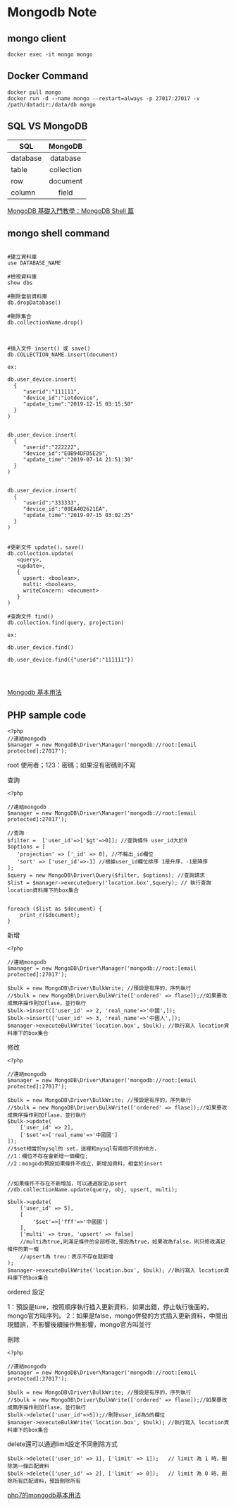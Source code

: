 Mongodb Note
=======

mongo client
----------

```
docker exec -it mongo mongo

```
Docker Command
----------

```
docker pull mongo
docker run -d --name mongo --restart=always -p 27017:27017 -v  /path/datadir:/data/db mongo
```



SQL VS MongoDB 
----------


| SQL           | MongoDB       |
| ------------- |:-------------:|
| database      | database      |
| table         | collection    |
| row           | document      |
| column        | field         |

[MongoDB 基礎入門教學：MongoDB Shell 篇](https://blog.gtwang.org/programming/getting-started-with-mongodb-shell-1/)

mongo shell command
----------


```

#建立資料庫
use DATABASE_NAME

#檢視資料庫
show dbs

#刪除當前資料庫
db.dropDatabase()

#刪除集合
db.collectionName.drop()



#插入文件 insert() 或 save()
db.COLLECTION_NAME.insert(document)

ex:

db.user_device.insert(
  {
     "userid":"111111",
     "device_id":"iotdevice",
     "update_time":"2019-12-15 03:15:50"
  }
)


db.user_device.insert(
  {
     "userid":"222222",
     "device_id":"E0B94DFD5E29",
     "update_time":"2019-07-14 21:51:30"
  }
)


db.user_device.insert(
  {
     "userid":"333333",
     "device_id":"08EA402621EA",
     "update_time":"2019-07-15 03:02:25"
  }
)


#更新文件 update()，save()
db.collection.update(
   <query>,
   <update>,
   {
     upsert: <boolean>,
     multi: <boolean>,
     writeConcern: <document>
   }
)

#查詢文件 find()
db.collection.find(query, projection)

ex:

db.user_device.find()

db.user_device.find({"userid":"111111"})




```


[Mongodb 基本用法](https://www.itread01.com/content/1545639315.html)

PHP sample code
----------

```
<?php
//連結mongodb
$manager = new MongoDB\Driver\Manager('mongodb://root:[email protected]:27017');
```

root 使用者；123：密碼；如果沒有密碼則不寫


查詢

```
<?php

//連結mongodb
$manager = new MongoDB\Driver\Manager('mongodb://root:[email protected]:27017');

//查詢
$filter =  ['user_id'=>['$gt'=>0]]; //查詢條件 user_id大於0
$options = [
   'projection' => ['_id' => 0], //不輸出_id欄位
   'sort' => ['user_id'=>-1] //根據user_id欄位排序 1是升序，-1是降序
];
$query = new MongoDB\Driver\Query($filter, $options); //查詢請求
$list = $manager->executeQuery('location.box',$query); // 執行查詢 location資料庫下的box集合


foreach ($list as $document) {
    print_r($document); 
}

```

新增

```
<?php

//連結mongodb
$manager = new MongoDB\Driver\Manager('mongodb://root:[email protected]:27017');

$bulk = new MongoDB\Driver\BulkWrite; //預設是有序的，序列執行
//$bulk = new MongoDB\Driver\BulkWrite(['ordered' => flase]);//如果要改成無序操作則加flase，並行執行
$bulk->insert(['user_id' => 2, 'real_name'=>'中國',]);
$bulk->insert(['user_id' => 3, 'real_name'=>'中國人',]);
$manager->executeBulkWrite('location.box', $bulk); //執行寫入 location資料庫下的box集合

```

修改

```
<?php

//連結mongodb
$manager = new MongoDB\Driver\Manager('mongodb://root:[email protected]:27017');

$bulk = new MongoDB\Driver\BulkWrite; //預設是有序的，序列執行
//$bulk = new MongoDB\Driver\BulkWrite(['ordered' => flase]);//如果要改成無序操作則加flase，並行執行
$bulk->update(
	['user_id' => 2],
	['$set'=>['real_name'=>'中國國']
]); 
//$set相當於mysql的 set，這裡和mysql有兩個不同的地方，
//1：欄位不存在會新增一個欄位;
//2：mongodb預設如果條件不成立，新增加資料，相當於insert


//如果條件不存在不新增加，可以通過設定upsert
//db.collectionName.update(query, obj, upsert, multi);

$bulk->update(
	['user_id' => 5],
	[
		'$set'=>['fff'=>'中國國']
	],
	['multi' => true, 'upsert' => false] 
	//multi為true,則滿足條件的全部修改,預設為true，如果改為false，則只修改滿足條件的第一條
	//upsert為 treu：表示不存在就新增
);
$manager->executeBulkWrite('location.box', $bulk); //執行寫入 location資料庫下的box集合
```
ordered 設定

1：預設是ture，按照順序執行插入更新資料，如果出錯，停止執行後面的，mongo官方叫序列。
2：如果是false，mongo併發的方式插入更新資料，中間出現錯誤，不影響後續操作無影響，mongo官方叫並行


刪除

```
<?php

//連結mongodb
$manager = new MongoDB\Driver\Manager('mongodb://root:[email protected]:27017');

$bulk = new MongoDB\Driver\BulkWrite; //預設是有序的，序列執行
//$bulk = new MongoDB\Driver\BulkWrite(['ordered' => flase]);//如果要改成無序操作則加flase，並行執行
$bulk->delete(['user_id'=>5]);//刪除user_id為5的欄位
$manager->executeBulkWrite('location.box', $bulk); //執行寫入 location資料庫下的box集合
```

delete還可以通過limit設定不同刪除方式

```
$bulk->delete(['user_id' => 1], ['limit' => 1]);   // limit 為 1 時，刪除第一條匹配資料
$bulk->delete(['user_id' => 2], ['limit' => 0]);   // limit 為 0 時，刪除所有匹配資料，預設刪除所有

```

[php7的mongodb基本用法](https://www.itread01.com/content/1545617347.html)
